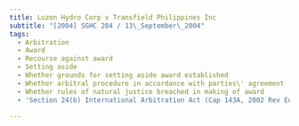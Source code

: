 ```yaml
---
title: Luzon Hydro Corp v Transfield Philippines Inc
subtitle: "[2004] SGHC 204 / 13\_September\_2004"
tags:
  - Arbitration
  - Award
  - Recourse against award
  - Setting aside
  - Whether grounds for setting aside award established
  - Whether arbitral procedure in accordance with parties\' agreement
  - Whether rules of natural justice breached in making of award
  - 'Section 24(b) International Arbitration Act (Cap 143A, 2002 Rev Ed)'

---
```


